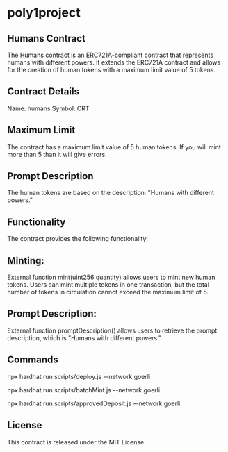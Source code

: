 # poly1project

## Humans Contract
The Humans contract is an ERC721A-compliant contract that represents humans with different powers. It extends the ERC721A contract and allows for the creation of human tokens with a maximum limit value of 5 tokens.

## Contract Details
Name: humans
Symbol: CRT

## Maximum Limit
The contract has a maximum limit value of 5 human tokens. If you will mint more than 5 than it will give errors.
## Prompt Description
The human tokens are based on the description: "Humans with different powers."

## Functionality
The contract provides the following functionality:

## Minting: 
External function mint(uint256 quantity) allows users to mint new human tokens. Users can mint multiple tokens in one transaction, but the total number of tokens in circulation cannot exceed the maximum limit of 5.

## Prompt Description: 
External function promptDescription() allows users to retrieve the prompt description, which is "Humans with different powers."

## Commands
npx hardhat run scripts/deploy.js --network goerli

npx hardhat run scripts/batchMint.js --network goerli

npx hardhat run scripts/approvedDeposit.js --network goerli

## License
This contract is released under the MIT License. 
